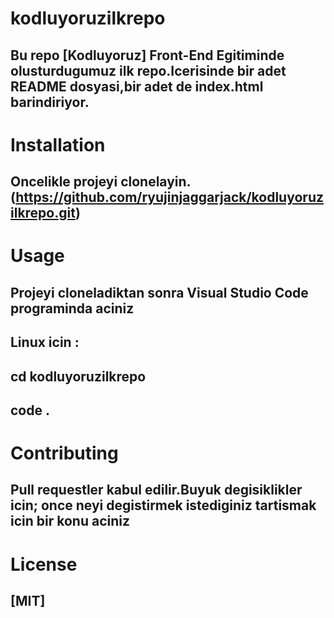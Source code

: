 # kodluyoruzilkrepo
## Bu repo [Kodluyoruz] Front-End Egitiminde olusturdugumuz ilk repo.Icerisinde bir adet README dosyasi,bir adet de index.html barindiriyor.
# Installation
## Oncelikle projeyi clonelayin.(https://github.com/ryujinjaggarjack/kodluyoruzilkrepo.git)
# Usage
## Projeyi cloneladiktan sonra Visual Studio Code programinda aciniz
## Linux icin :
## cd kodluyoruzilkrepo
## code .
# Contributing
## Pull requestler kabul edilir.Buyuk degisiklikler icin; once neyi degistirmek istediginiz tartismak icin bir konu aciniz
# License
## [MIT]